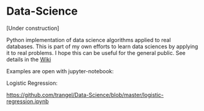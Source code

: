# Data-Science

[Under construction]

Python implementation of data science algorithms applied to real databases. 
This is part of my own efforts to learn data sciences by applying it to real problems.
I hope this can be useful for the general public.
See details in the <a href="https://github.com/trangel/Data-Science/wiki">Wiki</a>

Examples are open with jupyter-notebook:

Logistic Regression:

https://github.com/trangel/Data-Science/blob/master/logistic-regression.ipynb

